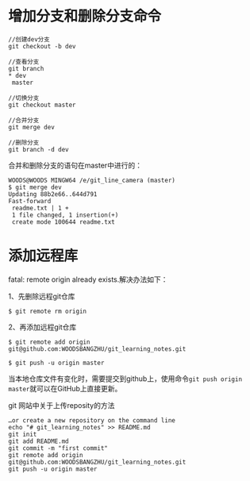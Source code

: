 # 增加分支和删除分支命令

    //创建dev分支
    git checkout -b dev

    //查看分支
    git branch
    * dev
     master

    //切换分支
    git checkout master

    //合并分支
    git merge dev

    //删除分支
    git branch -d dev

合并和删除分支的语句在master中进行的：
    
    WOODS@WOODS MINGW64 /e/git_line_camera (master)
    $ git merge dev
    Updating 88b2e66..644d791
    Fast-forward
     readme.txt | 1 +
     1 file changed, 1 insertion(+)
     create mode 100644 readme.txt
# 添加远程库
fatal: remote origin already exists.解决办法如下：

1、先删除远程git仓库

    $ git remote rm origin



2、再添加远程git仓库

    $ git remote add origin git@github.com:WOODSBANGZHU/git_learning_notes.git

    $ git push -u origin master

当本地仓库文件有变化时，需要提交到github上，使用命令` git push origin master `就可以在GitHub上直接更新。

git 网站中关于上传reposity的方法

    …or create a new repository on the command line
    echo "# git_learning_notes" >> README.md
    git init
    git add README.md
    git commit -m "first commit"
    git remote add origin git@github.com:WOODSBANGZHU/git_learning_notes.git
    git push -u origin master